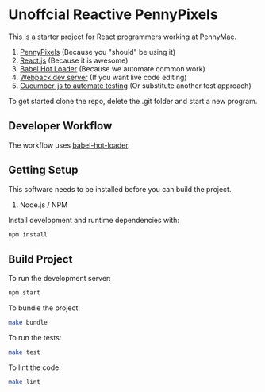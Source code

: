 # Unoffcial Reactive PennyPixels

This is a starter project for React programmers working at PennyMac.

1.  [PennyPixels](http://pennypixels.pennymacusa.com/#navs) (Because you "should" be using it)
2.  [React.js](http://facebook.github.io/react/) (Because it is awesome)
3.  [Babel Hot Loader](http://gaearon.github.io/react-hot-loader/) (Because we automate common work)
4.  [Webpack dev server](http://webpack.github.io/docs/webpack-dev-server.html) (If you want live code editing)
5.  [Cucumber-js to automate testing](https://github.com/cucumber/cucumber-js) (Or substitute another test approach)

To get started clone the repo, delete the .git folder and start a new program.

## Developer Workflow

The workflow uses [babel-hot-loader](http://gaearon.github.io/react-hot-loader/).

## Getting Setup

This software needs to be installed before you can build the project.

1.  Node.js / NPM

Install development and runtime dependencies with:

```sh
npm install
```

## Build Project

To run the development server:

```sh
npm start 
```

To bundle the project:

```sh
make bundle
```

To run the tests:

```sh
make test
```

To lint the code:

```sh
make lint
```
